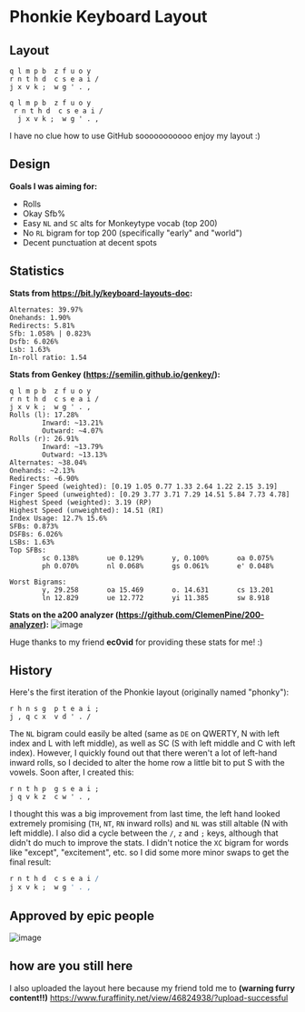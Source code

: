 # Phonkie Keyboard Layout

## Layout
```
q l m p b  z f u o y
r n t h d  c s e a i /
j x v k ;  w g ' . ,

q l m p b  z f u o y
 r n t h d  c s e a i /
  j x v k ;  w g ' . ,
```
I have no clue how to use GitHub sooooooooooo enjoy my layout :)

## Design
**Goals I was aiming for:**
- Rolls
- Okay Sfb%
- Easy `NL` and `SC` alts for Monkeytype vocab (top 200)
- No `RL` bigram for top 200 (specifically "early" and "world")
- Decent punctuation at decent spots

## Statistics
**Stats from https://bit.ly/keyboard-layouts-doc:**
```Rolls: 46.15%
Alternates: 39.97%
Onehands: 1.90%
Redirects: 5.81%
Sfb: 1.058% | 0.823%
Dsfb: 6.026%
Lsb: 1.63%
In-roll ratio: 1.54
```
**Stats from Genkey (https://semilin.github.io/genkey/):**
```Phonkie
q l m p b  z f u o y
r n t h d  c s e a i /
j x v k ;  w g ' . ,
Rolls (l): 17.28%
        Inward: ~13.21%
        Outward: ~4.07%
Rolls (r): 26.91%
        Inward: ~13.79%
        Outward: ~13.13%
Alternates: ~38.04%
Onehands: ~2.13%
Redirects: ~6.90%
Finger Speed (weighted): [0.19 1.05 0.77 1.33 2.64 1.22 2.15 3.19]
Finger Speed (unweighted): [0.29 3.77 3.71 7.29 14.51 5.84 7.73 4.78]
Highest Speed (weighted): 3.19 (RP)
Highest Speed (unweighted): 14.51 (RI)
Index Usage: 12.7% 15.6%
SFBs: 0.873%
DSFBs: 6.026%
LSBs: 1.63%
Top SFBs:
        sc 0.138%       ue 0.129%       y, 0.100%       oa 0.075%
        ph 0.070%       nl 0.068%       gs 0.061%       e' 0.048%

Worst Bigrams:
        y, 29.258       oa 15.469       o. 14.631       cs 13.201
        ln 12.829       ue 12.772       yi 11.385       sw 8.918
```
**Stats on the a200 analyzer (https://github.com/ClemenPine/200-analyzer):**
![image](https://user-images.githubusercontent.com/15707094/163736467-03cf55b1-8840-4408-8d20-fa29a167dc77.png)

Huge thanks to my friend **ec0vid** for providing these stats for me! :)

## History
Here's the first iteration of the Phonkie layout (originally named "phonky"):
```z m l w f  k b u o y
r h n s g  p t e a i ;
j , q c x  v d ' . /
```
The `NL` bigram could easily be alted (same as `DE` on QWERTY, N with left index and L with left middle), as well as SC (S with left middle and C with left index). However, I quickly found out that there weren't a lot of left-hand inward rolls, so I decided to alter the home row a little bit to put S with the vowels.
Soon after, I created this:
```/ l m d b  x f u o y
r n t h p  g s e a i ;
j q v k z  c w ' . ,
```
I thought this was a big improvement from last time, the left hand looked extremely promising (`TH`, `NT`, `RN` inward rolls) and `NL` was still altable (N with left middle). I also did a cycle between the `/`, `z` and `;` keys, although that didn't do much to improve the stats.
I didn't notice the `XC` bigram for words like "except", "excitement", etc. so I did some more minor swaps to get the final result:
```q l m p b  z f u o y
r n t h d  c s e a i /
j x v k ;  w g ' . ,
```

## Approved by epic people
![image](https://user-images.githubusercontent.com/15707094/163736755-b3f93a18-ef79-4019-8f54-3ad241010ce4.png)

## how are you still here
I also uploaded the layout here because my friend told me to **(warning furry content!!)**
https://www.furaffinity.net/view/46824938/?upload-successful
